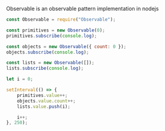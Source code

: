 Observable is an observable pattern implementation in nodejs

```js
const Observable = require("Observable");

const primitives = new Observable(0);
primitives.subscribe(console.log);

const objects = new Observable({ count: 0 });
objects.subscribe(console.log);

const lists = new Observable([]);
lists.subscribe(console.log);

let i = 0;

setInterval(() => {
    primitives.value++;
    objects.value.count++;
    lists.value.push(i);

    i++;
}, 250);
```

